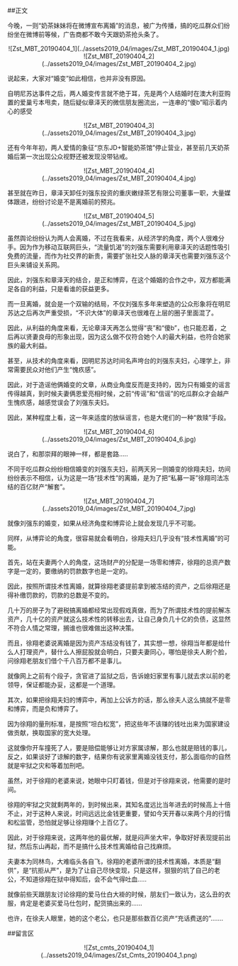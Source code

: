 ##正文

今晚，一则“奶茶妹妹将在微博宣布离婚”的消息，被广为传播，搞的吃瓜群众们纷纷坐在微博前等候，广告商都不敢今天跟奶茶抢头条了。

 <div align="center">![Zst_MBT_20190404_1](../assets2019_04/images/Zst_MBT_20190404_1.jpg)</div>
 <div align="center">![Zst_MBT_20190404_2](../assets2019_04/images/Zst_MBT_20190404_2.jpg)</div>

说起来，大家对“婚变”如此相信，也并非没有原因。

自明尼苏达事件之后，两人婚变传言就不绝于耳，先是两个人结婚时在澳大利亚购置的爱巢亏本甩卖，随后疑似章泽天的微信朋友圈流出，一连串的“傻b”昭示着内心的感受

 <div align="center">![Zst_MBT_20190404_3](../assets2019_04/images/Zst_MBT_20190404_3.jpg)</div>

还有今年年初，两人爱情的象征“京东JD+智能奶茶馆”停止营业，甚至前几天奶茶婚后第一次出现公众视野还被发现没带钻戒。

 <div align="center">![Zst_MBT_20190404_4](../assets2019_04/images/Zst_MBT_20190404_4.jpg)</div>

甚至就在昨日，章泽天卸任刘强东投资的重庆嫩绿茶艺有限公司董事一职，大量媒体跟进，纷纷讨论是不是离婚前的预兆。

 <div align="center">![Zst_MBT_20190404_5](../assets2019_04/images/Zst_MBT_20190404_5.jpg)</div>

虽然舆论纷纷认为两人会离婚，不过在我看来，从经济学的角度，两个人很难分手。因为作为移动互联网巨头，“流量饥渴”的刘强东需要利用章泽天的话题性吸引免费的流量，而作为社交界的新贵，需要扩张社交人脉的章泽天也需要刘强东这个巨头来铺设关系网。

因此，刘强东和章泽天的结合，是正和博弈，在这个婚姻的合作之中，双方都能满足各自的利益，只是看谁的获益更多。

而一旦离婚，就会是一个双输的结局，不仅刘强东多年来塑造的公众形象将在明尼苏达之后再次严重受损，“不识大体”的章泽天也很难在上层的圈子里面混了。

因此，从利益的角度来看，无论章泽天再怎么觉得“丧”和“傻b”，也只能忍着，之后再以贤妻良母的形象出现，因为这么做不仅符合她个人的最大利益，也符合她家族的最大利益。

甚至，从技术的角度来看，因明尼苏达时间名声垮台的刘强东夫妇，心理学上，非常需要民众对他们产生“愧疚感”。

因此，对于造谣他俩婚变的文章，从商业角度反而是支持的，因为只有婚变的谣言传得越真，到时候夫妻俩恩爱亮相时候，之前“传谣”和“信谣”的吃瓜群众才会越产生愧疚感，越感觉误会了刘强东夫妇。

因此，某种程度上看，这一年来适度的放纵谣言，也是大佬们的一种“救赎”手段。

 <div align="center">![Zst_MBT_20190404_6](../assets2019_04/images/Zst_MBT_20190404_6.jpg)</div>

说白了，和那崇拜的眼神一样，都是套路.....



不同于吃瓜群众纷纷相信婚变的刘强东夫妇，前两天另一则婚变的徐翔夫妇，坊间纷纷表示不相信，认为这是一场“技术性”的离婚，是为了把“私募一哥”徐翔司法冻结的百亿财产“解套”。
 
 <div align="center">![Zst_MBT_20190404_7](../assets2019_04/images/Zst_MBT_20190404_7.jpg)</div>

就像刘强东的婚变，如果从经济角度和博弈论上就会发现几乎不可能。

同样，从博弈论的角度，很容易就会看明白，徐翔夫妇几乎没有“技术性离婚”的可能。

首先，站在夫妻两个人的角度，这场财产的分配是一场零和博弈，徐翔的总资产数字是一定的，要缴纳的罚款数字也是一定的。

因此，按照所谓技术性离婚，就算徐翔老婆提前拿到被冻结的资产，之后徐翔还是得补缴罚款的，罚款的总数是不变的。

几十万的房子为了避税搞离婚都经常出现假戏真做，而为了所谓技术性的提前解冻资产，几十亿的资产就这么技术性的转移出去，让自己身负几十亿的负债，这显然不符合人情之常理，搁谁也很难做出这种决策。

而且，徐翔老婆说离婚是因为资产冻结没有钱了，其实想一想，徐翔当年都是给什么人打理资产，替什么人擦屁股就会明白，只要夫妻同心，哪怕是徐夫人刷个脸，问徐翔老朋友们借个千八百万都不是事儿。

就像网上之前有个段子，贪官进了监狱之后，告诉媳妇家里有事儿就去求以前的老领导，保证都能办妥，这都是一个道理。


其次，如果把徐翔夫妇的博弈中，再加上公诉方的话，那么徐夫人这么搞就不是零和博弈，而是负和博弈了。

因为徐翔的量刑标准，是按照“坦白松宽”，把这些年不该赚的钱吐出来为国家建设做贡献，换取国家的宽大处理。

这就像你开车撞死了人，要是赔偿能够让对方家属谅解，那么也就是赔钱的事儿，反之，如果谈好了谅解的数字，结果你有说家里离婚没钱支付，那么面临你的自然就是牢狱之灾和等着加刑吧。

虽然，对于徐翔的老婆来说，她眼中只盯着钱，但是对于徐翔来说，他需要的是时间。

徐翔的牢狱之灾就剩两年的，到时候出来，其知名度远比当年进去的时候高上十倍不止，对于这种人来说，时间远远比金钱更重要，譬如今天开春以来两个月的行情和松监管，恐怕就足够让徐翔赚个上百亿了。

因此，对于徐翔来说，这两年他的最优解，就是闷声坐大牢，争取好好表现提前出狱，然后东山再起，而不是搞什么技术性离婚给自己找麻烦。

夫妻本为同林鸟，大难临头各自飞，徐翔的老婆所谓的技术性离婚，本质是“翻供”，是“抗拒从严”，是为了让自己尽快变现，只是这样，狠狠的坑了自己的老公，不知道徐翔在狱中得知后，会不会气得吐血.....

就像前些天跟朋友讨论徐翔的爱马仕白大褂的时候，朋友们一致认为，这么丑的衣服，肯定是老婆买爱马仕包时，配货搞出来的......

也许，在徐夫人眼里，她的这个老公，也只是那些数百亿资产“充话费送的”.......

##留言区
 <div align="center">![Zst_cmts_20190404_1](../assets2019_04/images/Zst_Cmts_20190404_1.png)</div>